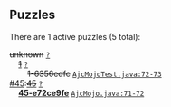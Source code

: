 ## Puzzles

There are 1 active puzzles (5 total):


<del>unknown</del> [`?`](../master/?)<br/>
&nbsp;&nbsp;&nbsp;&nbsp;[<del>1</del>](https://github.com/jcabi/jcabi-maven-plugin/issues/1) [`?`](../master/?)<br/>
&nbsp;&nbsp;&nbsp;&nbsp;&nbsp;&nbsp;&nbsp;&nbsp;<del>1-6356edfc</del> [`AjcMojoTest.java:72-73`](../master/src/test/java/com/jcabi/maven/plugin/AjcMojoTest.java#L72-L73)<br/>
[#45](https://github.com/jcabi/jcabi-maven-plugin/issues/45):[<del>45</del>](https://github.com/jcabi/jcabi-maven-plugin/issues/45) [`?`](../master/?)<br/>
&nbsp;&nbsp;&nbsp;&nbsp;[**45-e72ce9fe**]() [`AjcMojo.java:71-72`](../master/src/main/java/com/jcabi/maven/plugin/AjcMojo.java#L71-L72)<br/>